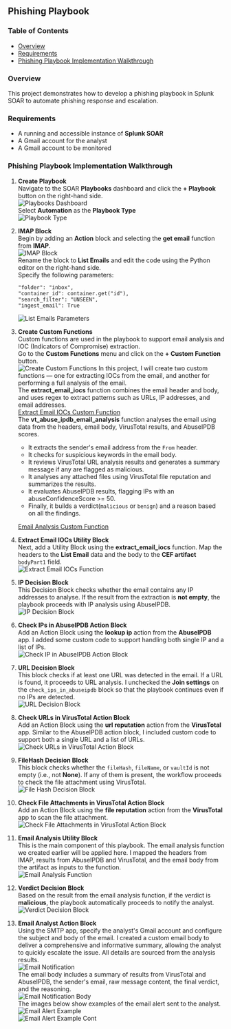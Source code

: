 ## Phishing Playbook
### Table of Contents
- [Overview](#overview)  
- [Requirements](#requirements)  
- [Phishing Playbook Implementation Walkthrough](#phishing-playbook-implementation-walkthrough)
### Overview
This project demonstrates how to develop a phishing playbook in Splunk SOAR to automate phishing response and escalation.  

### Requirements
- A running and accessible instance of **Splunk SOAR**
- A Gmail account for the analyst
- A Gmail account to be monitored

### Phishing Playbook Implementation Walkthrough
1. **Create Playbook**  
   Navigate to the SOAR **Playbooks** dashboard and click the **+ Playbook** button on the right-hand side.   
   ![Playbooks Dashboard](images/playbook-dashboard.png)  
   Select **Automation** as the **Playbook Type**  
   ![Playbook Type](images/playbook-type.png)  
2. **IMAP Block**  
   Begin by adding an **Action** block and selecting the **get email** function from **IMAP**.  
   ![IMAP Block](images/imap-block.png)  
   Rename the block to **List Emails** and edit the code using the Python editor on the right-hand side.  
   Specify the following parameters:
   ```
   "folder": "inbox",
   "container_id": container.get("id"),
   "search_filter": "UNSEEN",
   "ingest_email": True
   ```
   ![List Emails Parameters](images/list-emails.png)  
3. **Create Custom Functions**  
   Custom functions are used in the playbook to support email analysis and IOC (Indicators of Compromise) extraction.  
   Go to the **Custom Functions** menu and click on the **+ Custom Function** button.  
   ![Create Custom Functions](images/create-custom-functions.png)
   In this project, I will create two custom functions — one for extracting IOCs from the email, and another for performing a full analysis of the email.  
   The **extract_email_iocs** function combines the email header and body, and uses regex to extract patterns such as URLs, IP addresses, and email addresses.  
   [Extract Email IOCs Custom Function](extract_email_iocs.txt)  
   The **vt_abuse_ipdb_email_analysis** function analyses the email using data from the headers, email body, VirusTotal results, and AbuseIPDB scores.
   - It extracts the sender's email address from the `From` header.
   - It checks for suspicious keywords in the email body.
   - It reviews VirusTotal URL analysis results and generates a summary message if any are flagged as malicious.
   - It analyses any attached files using VirusTotal file reputation and summarizes the results.
   - It evaluates AbuseIPDB results, flagging IPs with an abuseConfidenceScore >= 50.
   - Finally, it builds a verdict(`malicious` or `benign`) and a reason based on all the findings.  
     
   [Email Analysis Custom Function](vt_abuseipdb_email_analysis.txt)  
4. **Extract Email IOCs Utility Block**  
   Next, add a Utility Block using the **extract_email_iocs** function. Map the headers to the **List Email** data and the body to the **CEF artifact** `bodyPart1` field.  
   ![Extract Email IOCs Function](images/extract-email-iocs-function.png)  
5. **IP Decision Block**   
   This Decision Block checks whether the email contains any IP addresses to analyse. If the result from the extraction is **not empty**, the playbook proceeds with IP analysis using AbuseIPDB.  
   ![IP Decision Block](images/ip-decision.png)  
6. **Check IPs in AbuseIPDB Action Block**  
   Add an Action Block using the **lookup ip** action from the **AbuseIPDB** app. I added some custom code to support handling both single IP and a list of IPs.  
   ![Check IP in AbuseIPDB Action Block](images/abuseipdb-block.png)  
7. **URL Decision Block**  
   This block checks if at least one URL was detected in the email. If a URL is found, it proceeds to URL analysis. I unchecked the **Join settings** on the `check_ips_in_abuseipdb` block so that the playbook continues even if no IPs are detected.  
   ![URL Decision Block](images/url-decision.png)  
8. **Check URLs in VirusTotal Action Block**  
   Add an Action Block using the **url reputation** action from the **VirusTotal** app. Similar to the AbuseIPDB action block, I included custom code to support both a single URL and a list of URLs.  
   ![Check URLs in VirusTotal Action Block](images/url-check-vt-block.png)  
9. **FileHash Decision Block**  
   This block checks whether the `fileHash`, `fileName`, or `vaultId` is not empty (i.e., not **None**). If any of them is present, the workflow proceeds to check the file attachment using VirusTotal.  
   ![File Hash Decision Block](images/filehash-decision.png)  
10. **Check File Attachments in VirusTotal Action Block**  
    Add an Action Block using the **file reputation** action from the **VirusTotal** app to scan the file attachment.  
    ![Check File Attachments in VirusTotal Action Block](images/file-check-vt-block.png)  
11. **Email Analysis Utility Block**  
    This is the main component of this playbook. The email analysis function we created earlier will be applied here. I mapped the headers from IMAP, results from AbuseIPDB and VirusTotal, and the email body from the artifact as inputs to the function.  
    ![Email Analysis Function](images/email-analysis-function.png)  
12. **Verdict Decision Block**  
    Based on the result from the email analysis function, if the verdict is **malicious**, the playbook automatically proceeds to notify the analyst.  
    ![Verdict Decision Block](images/verdict-decision.png)  
13. **Email Analyst Action Block**  
    Using the SMTP app, specify the analyst's Gmail account and configure the subject and body of the email. I created a custom email body to deliver a comprehensive and informative summary, allowing the analyst to quickly escalate the issue. All details are sourced from the analysis results.  
    ![Email Notification](images/email-notification.png)  
    The email body includes a summary of results from VirusTotal and AbuseIPDB, the sender's email, raw message content, the final verdict, and the reasoning.  
    ![Email Notification Body](images/email-notification-body.png)  
    The images below show examples of the email alert sent to the analyst.  
    ![Email Alert Example](images/email-alert-1.png)  
    ![Email Alert Example Cont](images/email-alert-2.png)  
